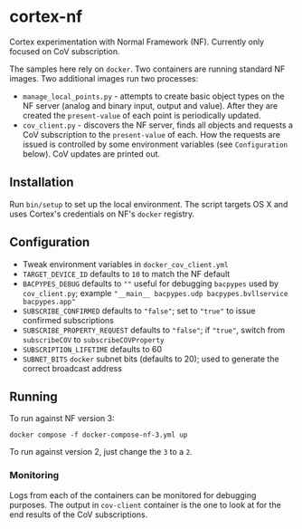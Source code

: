 # cortex-nf

Cortex experimentation with Normal Framework (NF). Currently only focused on CoV subscription.

The samples here rely on `docker`. Two containers are running standard NF images. Two additional images run two processes:
* `manage_local_points.py` - attempts to create basic object types on the NF server (analog and binary input, output and value). After they are created the `present-value` of each point is periodically updated.
* `cov_client.py` - discovers the NF server, finds all objects and requests a CoV subscription to the `present-value` of each. How the requests are issued is controlled by some environment variables (see `Configuration` below). CoV updates are printed out.

## Installation

Run `bin/setup` to set up the local environment. The script targets OS X and uses Cortex's credentials on NF's `docker` registry.

## Configuration

* Tweak environment variables in `docker_cov_client.yml`
 * `TARGET_DEVICE_ID` defaults to `10` to match the NF default
 * `BACPYPES_DEBUG` defaults to `""` useful for debugging `bacpypes` used by `cov_client.py`; example `"__main__ bacpypes.udp bacpypes.bvllservice bacpypes.app"`
 * `SUBSCRIBE_CONFIRMED` defaults to `"false"`; set to `"true"` to issue confirmed subscriptions
 * `SUBSCRIBE_PROPERTY_REQUEST` defaults to `"false"`; if `"true"`, switch from `subscribeCOV` to `subscribeCOVProperty`
 * `SUBSCRIPTION_LIFETIME` defaults to 60
 * `SUBNET_BITS` `docker` subnet bits (defaults to 20); used to generate the correct broadcast address

## Running

To run against NF version 3:

`docker compose -f docker-compose-nf-3.yml up`

To run against version 2, just change the `3` to a `2`.

### Monitoring

Logs from each of the containers can be monitored for debugging purposes. The output in `cov-client` container is the one to look at for the end results of the CoV subscriptions.
